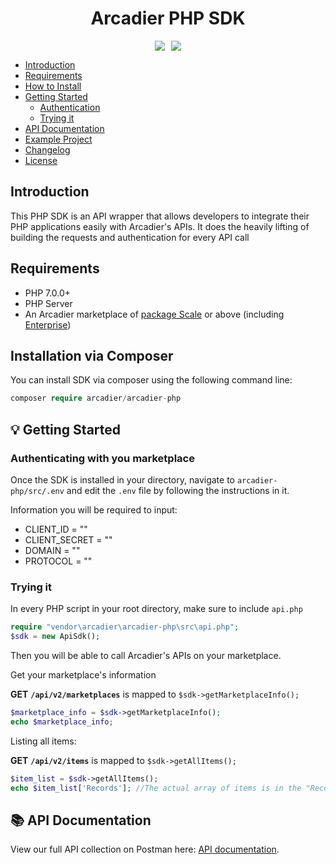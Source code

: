 <h1 align="center">Arcadier PHP SDK</h1>

<p align="center"> <img style="margin-right: 10px;"src="https://img.shields.io/github/v/release/arcadier/arcadier-php"><img src="https://img.shields.io/packagist/dt/Arcadier/arcadier-php"></p>


* [Introduction]()
* [Requirements](https://github.com/Arcadier/arcadier-php#requirements)
* [How to Install](https://github.com/Arcadier/arcadier-php#installation-via-composer)
* [Getting Started](https://github.com/Arcadier/arcadier-php#-getting-started)
  * [Authentication](https://github.com/Arcadier/arcadier-php#authentication)
  * [Trying it](https://github.com/Arcadier/arcadier-php#trying-it)
* [API Documentation](https://github.com/Arcadier/arcadier-php#-api-documentation)
* [Example Project]()
* [Changelog](https://github.com/Arcadier/arcadier-php#-api-documentation)
* [License](https://github.com/Arcadier/arcadier-php#license)

## Introduction

This PHP SDK is an API wrapper that allows developers to integrate their PHP applications easily with Arcadier's APIs. It does the heavily lifting of building the requests and authentication for every API call

## Requirements
* PHP 7.0.0+
* PHP Server
* An Arcadier marketplace of [package Scale](https://www.arcadier.com/packages.html) or above (including [Enterprise](https://www.arcadier.com/enterprise/))

## Installation via Composer
You can install SDK via composer using the following command line:
```php
composer require arcadier/arcadier-php
```

## 💡 Getting Started
### Authenticating with you marketplace
Once the SDK is installed in your directory, navigate to `arcadier-php/src/.env` and edit the `.env` file by following the instructions in it.

Information you will be required to input:
* CLIENT_ID = ""
* CLIENT_SECRET = ""
* DOMAIN = ""
* PROTOCOL = ""

### Trying it
In every PHP script in your root directory, make sure to include `api.php`
```php
require "vendor\arcadier\arcadier-php\src\api.php";
$sdk = new ApiSdk();
```
Then you will be able to call Arcadier's APIs on your marketplace.

Get your marketplace's information

**GET** **```/api/v2/marketplaces```** is mapped to `$sdk->getMarketplaceInfo();`
```php
$marketplace_info = $sdk->getMarketplaceInfo();
echo $marketplace_info;
```

Listing all items:

**GET** **```/api/v2/items```** is mapped to `$sdk->getAllItems();`
```php
$item_list = $sdk->getAllItems();
echo $item_list['Records']; //The actual array of items is in the "Records" field of the JSON response
```

##  📚 API Documentation
View our full API collection on Postman here: [API documentation](https://apiv2.arcadier.com/).
